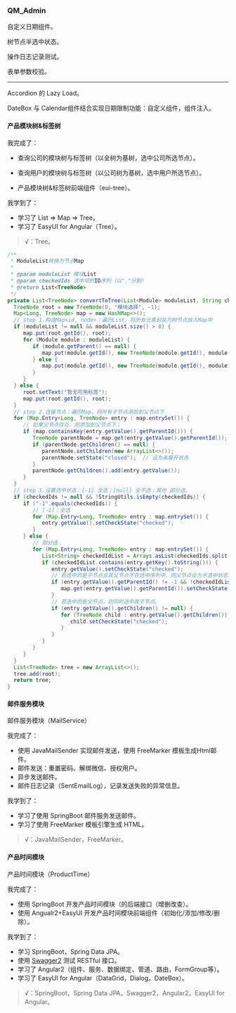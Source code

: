 ### QM_Admin

自定义日期组件。

树节点半选中状态。

操作日志记录测试。

表单参数校验。

---

Accordion 的 Lazy Load。

DateBox 与 Calendar组件结合实现日期限制功能：自定义组件，组件注入。

#### 产品模块树&标签树

我完成了：

- 查询公司的模块树与标签树（以全树为基树，选中公司所选节点）。

- 查询用户的模块树与标签树（以公司树为基树，选中用户所选节点）。

- 产品模块树&标签树前端组件（eui-tree）。

我学到了：

- 学习了 List => Map => Tree。
- 学习了 EasyUI for Angular（Tree）。

> √：Tree。

```java
/**
 * ModuleList转换为节点Map
 *
 * @param moduleList 模块List
 * @param checkedIds 选中项的ID序列（以","分割）
 * @return List<TreeNode>
 */
private List<TreeNode> convertToTree(List<Module> moduleList, String checkedIds) {
  TreeNode root = new TreeNode(0, "模块选择", -1);
  Map<Long, TreeNode> map = new HashMap<>();
  // step 1.构造Map<id, node>：遍历List，将所有元素封装为树节点放入Map中
  if (moduleList != null && moduleList.size() > 0) {
     map.put(root.getId(), root);
     for (Module module : moduleList) {
        if (module.getParent() == null) {
           map.put(module.getId(), new TreeNode(module.getId(), module.getName(), root.getId()));
        } else {
           map.put(module.getId(), new TreeNode(module.getId(), module.getName(), module.getParent().getId()));
        }
     }
  } else {
     root.setText("暂无可用标签");
     map.put(root.getId(), root);
  }
  // step 2.连接节点：遍历Map，将所有子节点添加到父节点下
  for (Map.Entry<Long, TreeNode> entry : map.entrySet()) {
     // 如果父节点存在，则添加到父节点下；
     if (map.containsKey(entry.getValue().getParentId())) {
        TreeNode parentNode = map.get(entry.getValue().getParentId());
        if (parentNode.getChildren() == null) {
           parentNode.setChildren(new ArrayList<>());
           parentNode.setState("closed");  // 设为未展开状态
        }
        parentNode.getChildren().add(entry.getValue());
     }
  }
  // step 3.设置选中状态：[-1] 全选；[null] 全不选；其他 部分选。
  if (checkedIds != null && !StringUtils.isEmpty(checkedIds)) {
     if ("-1".equals(checkedIds)) {
        // [-1]：全选
        for (Map.Entry<Long, TreeNode> entry : map.entrySet()) {
           entry.getValue().setCheckState("checked");
        }
     } else {
        // 部分选
        for (Map.Entry<Long, TreeNode> entry : map.entrySet()) {
           List<String> checkedIdList = Arrays.asList(checkedIds.split(","));
           if (checkedIdList.contains(entry.getKey().toString())) {
              entry.getValue().setCheckState("checked");
              // 若选中的是子节点且其父节点不在选中序列中，则父节点设为半选中状态。
              if (entry.getValue().getParentId() != -1 && !checkedIdList.contains(String.valueOf(entry.getValue().getParentId()))){
                 map.get(entry.getValue().getParentId()).setCheckState("indeterminate");
              }
              // 若选中的是父节点，则同时选中其子节点。
              if (entry.getValue().getChildren() != null) {
                 for (TreeNode child : entry.getValue().getChildren()) {
                    child.setCheckState("checked");
                 }
              }
           }
        }
     }
  }
  List<TreeNode> tree = new ArrayList<>();
  tree.add(root);
  return tree;
}
```

#### 邮件服务模块

邮件服务模块（MailService）

我完成了：

- 使用 JavaMailSender 实现邮件发送，使用 FreeMarker 模板生成Html邮件。
- 邮件发送：重置密码、解绑微信、授权用户。
- 异步发送邮件。
- 邮件日志记录（SentEmailLog），记录发送失败的异常信息。

我学到了：

- 学习了使用 SpringBoot 邮件服务发送邮件。
- 学习了使用 FreeMarker 模板引擎生成 HTML。

> √：JavaMailSender，FreeMarker。

#### 产品时间模块

产品时间模块（ProductTime）

我完成了：

- 使用 SpringBoot 开发产品时间模块（的后端接口（增删改查）。
- 使用 Angualr2+EasyUI 开发产品时间模块前端组件（初始化/添加/修改/删除）。

我学到了：

- 学习 SpringBoot，Spring Data JPA。
- 使用 [Swagger2](http://localhost:8080/swagger-ui.html#/) 测试 RESTful 接口。
- 学习了 Angular2（组件、服务、数据绑定、管道、路由，FormGroup等）。
- 学习了 EasyUI for Angular（DataGrid，Dialog，DateBox）。

> √：SpringBoot，Spring Data JPA，Swagger2，Angular2，EasyUI for Angular。